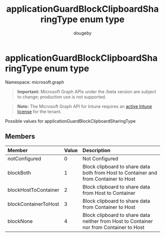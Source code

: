 ﻿---
title: "applicationGuardBlockClipboardSharingType enum type"
description: "Possible values for applicationGuardBlockClipboardSharingType"
author: "dougeby"
localization_priority: Normal
ms.prod: "intune"
doc_type: enumPageType
---

# applicationGuardBlockClipboardSharingType enum type

Namespace: microsoft.graph

> **Important:** Microsoft Graph APIs under the /beta version are subject to change; production use is not supported.

> **Note:** The Microsoft Graph API for Intune requires an [active Intune license](https://go.microsoft.com/fwlink/?linkid=839381) for the tenant.

Possible values for applicationGuardBlockClipboardSharingType

## Members

| Member               | Value | Description                                                                             |
| :------------------- | :---- | :-------------------------------------------------------------------------------------- |
| notConfigured        | 0     | Not Configured                                                                          |
| blockBoth            | 1     | Block clipboard to share data both from Host to Container and from Container to Host    |
| blockHostToContainer | 2     | Block clipboard to share data from Host to Container                                    |
| blockContainerToHost | 3     | Block clipboard to share data from Container to Host                                    |
| blockNone            | 4     | Block clipboard to share data neither from Host to Container nor from Container to Host |

